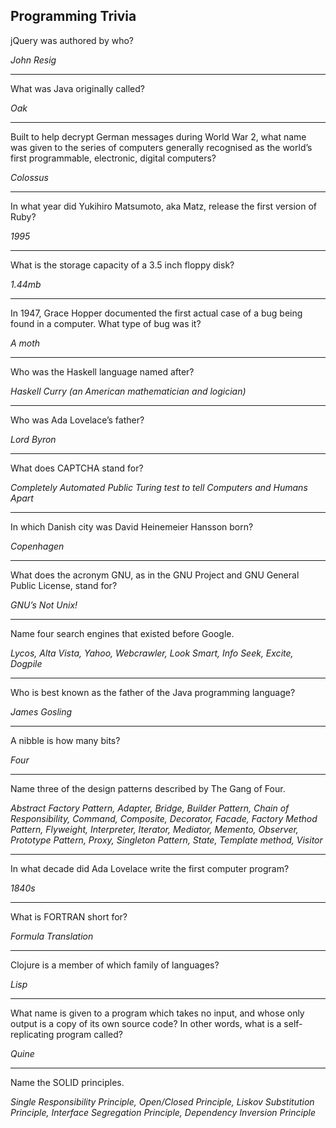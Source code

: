 ## Programming Trivia

jQuery was authored by who?

*John Resig*

---

What was Java originally called?

*Oak*

---

Built to help decrypt German messages during World War 2, what name was given to the series of computers generally recognised as the world’s first programmable, electronic, digital computers?

*Colossus*

---

In what year did Yukihiro Matsumoto, aka Matz, release the first version of Ruby?

*1995*

---

What is the storage capacity of a 3.5 inch floppy disk?

*1.44mb*

---

In 1947, Grace Hopper documented the first actual case of a bug being found in a computer. What type of bug was it?

*A moth*

---

Who was the Haskell language named after?

*Haskell Curry (an American mathematician and logician)*

---

Who was Ada Lovelace’s father?

*Lord Byron*

---

What does CAPTCHA stand for?

*Completely Automated Public Turing test to tell Computers and Humans Apart*

---

In which Danish city was David Heinemeier Hansson born?

*Copenhagen*


---

What does the acronym GNU, as in the GNU Project and GNU General Public License, stand for?

*GNU’s Not Unix!*

---

Name four search engines that existed before Google.

*Lycos, Alta Vista, Yahoo, Webcrawler, Look Smart, Info Seek, Excite, Dogpile*

---

Who is best known as the father of the Java programming language?

*James Gosling*

---

A nibble is how many bits?

*Four*

---

Name three of the design patterns described by The Gang of Four.

*Abstract Factory Pattern, Adapter, Bridge, Builder Pattern, Chain of Responsibility, Command, Composite, Decorator, Facade, Factory Method Pattern, Flyweight, Interpreter, Iterator, Mediator, Memento, Observer, Prototype Pattern, Proxy, Singleton Pattern, State, Template method, Visitor*

---

In what decade did Ada Lovelace write the first computer program?

*1840s*

---

What is FORTRAN short for?

*Formula Translation*

---

Clojure is a member of which family of languages?

*Lisp*

---

What name is given to a program which takes no input, and whose only output is a copy of its own source code? In other words, what is a self-replicating program called?

*Quine*

---

Name the SOLID principles.

*Single Responsibility Principle, Open/Closed Principle, Liskov Substitution Principle, Interface Segregation Principle, Dependency Inversion Principle*
